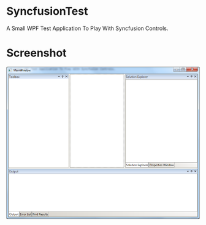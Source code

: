 # SyncfusionTest

A Small WPF Test Application To Play With Syncfusion Controls. 

# Screenshot
![Sorry, but here should be a Screenshot :-(](Screenshot/DockingManager.png  "Screenshot from the MainWindow.")
